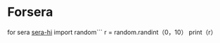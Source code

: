 # Forsera
for sera
[sera-hi](https://github.com/sera-hi)
import random```
r = random.randint（0，10）
print（r）
```
